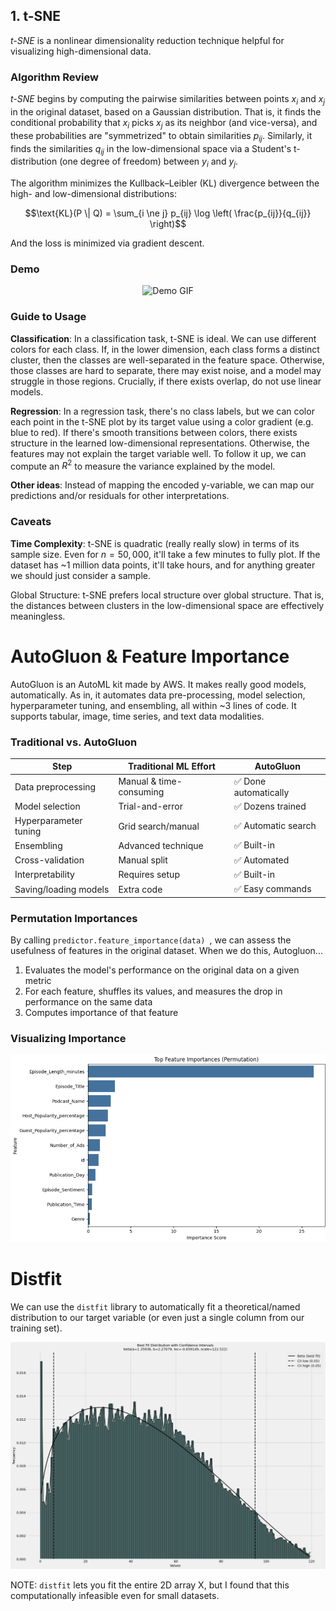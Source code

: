 ## 1. t-SNE 

*t-SNE* is a nonlinear dimensionality reduction technique helpful for visualizing high-dimensional data. 


### Algorithm Review
*t-SNE* begins by computing the pairwise similarities between points $x_i$ and $x_j$ in the original dataset, based on a Gaussian distribution. That is, it finds the conditional probability that $x_i$ picks $x_j$ as its neighbor (and vice-versa), and these probabilities are "symmetrized" to obtain similarities $p_{ij}$. Similarly, it finds the similarities $q_{ij}$ in the low-dimensional space via a Student's t-distribution (one degree of freedom) between $y_i$ and $y_j$. 

The algorithm minimizes the Kullback–Leibler (KL) divergence between the high- and low-dimensional distributions:

```math
\text{KL}(P \| Q) = \sum_{i \ne j} p_{ij} \log \left( \frac{p_{ij}}{q_{ij}} \right)
```

And the loss is minimized via gradient descent. 

### Demo 

<p align="center">
  <img src="diagrams/tsne.gif" alt="Demo GIF" width="600"/>
</p>

### Guide to Usage 

**Classification**: In a classification task, t-SNE is ideal. We can use different colors for each class. If, in the lower dimension, each class forms a distinct cluster, then the classes are well-separated in the feature space. Otherwise, those classes are hard to separate, there may exist noise, and a model may struggle in those regions. Crucially, if there exists overlap, do not use linear models. 

**Regression**: In a regression task, there's no class labels, but we can color each point in the t-SNE plot by its target value using a color gradient (e.g. blue to red). If there's smooth transitions between colors, there exists structure in the learned low-dimensional representations. Otherwise, the features may not explain the target variable well. To follow it up, we can compute an $R^2$ to measure the variance explained by the model. 

**Other ideas**: Instead of mapping the encoded y-variable, we can map our predictions and/or residuals for other interpretations. 

### Caveats

**Time Complexity**: t-SNE is quadratic (really really slow) in terms of its sample size. Even for $n=50,000$, it'll take a few minutes to fully plot. If the dataset has ~1 million data points, it'll take hours, and for anything greater we should just consider a sample. 

Global Structure: t-SNE prefers local structure over global structure. That is, the distances between clusters in the low-dimensional space are effectively meaningless. 

# AutoGluon & Feature Importance

AutoGluon is an AutoML kit made by AWS. It makes really good models, automatically. As in, it automates data pre-processing, model selection, hyperparameter tuning, and ensembling, all within ~3 lines of code. It supports tabular, image, time series, and text data modalities. 

### Traditional vs. AutoGluon


| Step                     | Traditional ML Effort     | AutoGluon              |
|--------------------------|----------------------------|-------------------------|
| Data preprocessing       | Manual & time-consuming    | ✅ Done automatically   |
| Model selection          | Trial-and-error            | ✅ Dozens trained       |
| Hyperparameter tuning    | Grid search/manual         | ✅ Automatic search     |
| Ensembling               | Advanced technique         | ✅ Built-in             |
| Cross-validation         | Manual split               | ✅ Automated            |
| Interpretability         | Requires setup        | ✅ Built-in             |
| Saving/loading models    | Extra code                 | ✅ Easy commands        |

### Permutation Importances 

By calling `predictor.feature_importance(data)
`, we can assess the usefulness of features in the original dataset. When we do this, Autogluon...

1. Evaluates the model's performance on the original data on a given metric  
2. For each feature, shuffles its values, and measures the drop in performance on the same data
3. Computes importance of that feature

### Visualizing Importance 

<p align="center">
  <img src="diagrams/pimp.png" alt="PIMP" width="600"/>
</p>

# Distfit

We can use the `distfit` library to automatically fit a theoretical/named distribution to our target variable (or even just a single column from our training set). 

<p align="center">
  <img src="diagrams/distributions1.png" alt="Distribution Anly." width="600"/>
</p>

NOTE: `distfit` lets you fit the entire 2D array X, but I found that this computationally infeasible even for small datasets. 


